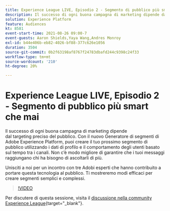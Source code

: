 ```yaml
---
title: Experience League LIVE, Episodio 2 - Segmento di pubblico più smart che mai
description: Il successo di ogni buona campagna di marketing dipende dal targeting preciso del pubblico. Con il nuovo Generatore di segmenti di Adobe Experience Platform, puoi creare il tuo prossimo segmento di pubblico utilizzando i dati di profilo e il comportamento degli utenti basato sul tempo tra i canali. Non c'è modo migliore di assicurarsi che i tuoi messaggi raggiungano le persone che hanno bisogno di ascoltarli di più. Unisciti a noi per un incontro con tre Adobi esperti che hanno contribuito a portare questa tecnologia al pubblico. Ti mostreremo modi efficaci per creare segmenti semplici e complessi.
solution: Experience Platform
feature: Audiences
kt: 8581
event-start-time: 2021-08-26 09:00-7
event-guests: Aaron Shields,Yaya Wang,Andres Monroy
exl-id: b44e406b-eb82-4026-bf88-377c626e1056
duration: 3504
source-git-commit: 0b2f63198af8767f24783dbafd244c9398c24f33
workflow-type: tm+mt
source-wordcount: '210'
ht-degree: 20%

---
```


# Experience League LIVE, Episodio 2 - Segmento di pubblico più smart che mai

Il successo di ogni buona campagna di marketing dipende dal targeting preciso del pubblico. Con il nuovo Generatore di segmenti di Adobe Experience Platform, puoi creare il tuo prossimo segmento di pubblico utilizzando i dati di profilo e il comportamento degli utenti basato sul tempo tra i canali. Non c’è modo migliore di garantire che i tuoi messaggi raggiungano chi ha bisogno di ascoltarli di più.

Unisciti a noi per un incontro con tre Adobi esperti che hanno contribuito a portare questa tecnologia al pubblico. Ti mostreremo modi efficaci per creare segmenti semplici e complessi.

>[!VIDEO](https://video.tv.adobe.com/v/336422/?quality=12&learn=on)

Per discutere di questa sessione, visita il [discussione nella community Experience League](https://experienceleaguecommunities.adobe.com/t5/adobe-experience-platform/questions-and-discussion-for-experience-league-live-ep-2-make/m-p/420645#M68){target="_blank"}.

